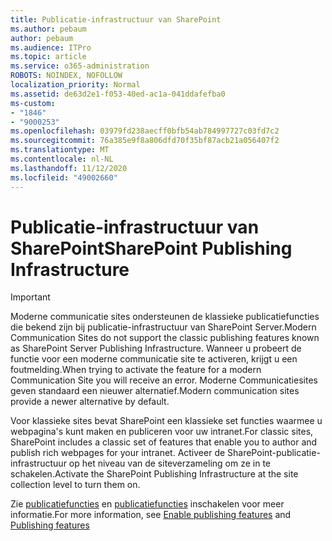 ```yaml
---
title: Publicatie-infrastructuur van SharePoint
ms.author: pebaum
author: pebaum
ms.audience: ITPro
ms.topic: article
ms.service: o365-administration
ROBOTS: NOINDEX, NOFOLLOW
localization_priority: Normal
ms.assetid: de63d2e1-f053-40ed-ac1a-041ddafefba0
ms-custom:
- "1846"
- "9000253"
ms.openlocfilehash: 03979fd238aecff0bfb54ab784997727c03fd7c2
ms.sourcegitcommit: 76a385e9f8a806dfd70f35bf87acb21a056407f2
ms.translationtype: MT
ms.contentlocale: nl-NL
ms.lasthandoff: 11/12/2020
ms.locfileid: "49002660"
---
```

# <a name="sharepoint-publishing-infrastructure"></a><span data-ttu-id="7f925-102">Publicatie-infrastructuur van SharePoint</span><span class="sxs-lookup"><span data-stu-id="7f925-102">SharePoint Publishing Infrastructure</span></span>

> [!IMPORTANT]
> <span data-ttu-id="7f925-103">Moderne communicatie sites ondersteunen de klassieke publicatiefuncties die bekend zijn bij publicatie-infrastructuur van SharePoint Server.</span><span class="sxs-lookup"><span data-stu-id="7f925-103">Modern Communication Sites do not support the classic publishing features known as SharePoint Server Publishing Infrastructure.</span></span> <span data-ttu-id="7f925-104">Wanneer u probeert de functie voor een moderne communicatie site te activeren, krijgt u een foutmelding.</span><span class="sxs-lookup"><span data-stu-id="7f925-104">When trying to activate the feature for a modern Communication Site you will receive an error.</span></span> <span data-ttu-id="7f925-105">Moderne Communicatiesites geven standaard een nieuwer alternatief.</span><span class="sxs-lookup"><span data-stu-id="7f925-105">Modern communication sites provide a newer alternative by default.</span></span>

<span data-ttu-id="7f925-106">Voor klassieke sites bevat SharePoint een klassieke set functies waarmee u webpagina's kunt maken en publiceren voor uw intranet.</span><span class="sxs-lookup"><span data-stu-id="7f925-106">For classic sites, SharePoint includes a classic set of features that enable you to author and publish rich webpages for your intranet.</span></span> <span data-ttu-id="7f925-107">Activeer de SharePoint-publicatie-infrastructuur op het niveau van de siteverzameling om ze in te schakelen.</span><span class="sxs-lookup"><span data-stu-id="7f925-107">Activate the SharePoint Publishing Infrastructure at the site collection level to turn them on.</span></span>

<span data-ttu-id="7f925-108">Zie [publicatiefuncties](https://support.office.com/article/Enable-publishing-features-479677A6-8B33-4AC7-907D-071C1C7E4518) en [publicatiefuncties](https://support.office.com/article/Features-enabled-in-a-SharePoint-Online-publishing-site-3AB3810C-3C2C-4361-9D0E-0CBE666EA0B0?wt.mc_id=O365_Portal_MMaven#__toc336865553) inschakelen voor meer informatie.</span><span class="sxs-lookup"><span data-stu-id="7f925-108">For more information, see [Enable publishing features](https://support.office.com/article/Enable-publishing-features-479677A6-8B33-4AC7-907D-071C1C7E4518) and [Publishing features](https://support.office.com/article/Features-enabled-in-a-SharePoint-Online-publishing-site-3AB3810C-3C2C-4361-9D0E-0CBE666EA0B0?wt.mc_id=O365_Portal_MMaven#__toc336865553)</span></span>
